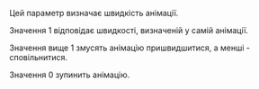 Цей параметр визначає швидкість анімації.

Значення 1 відповідає швидкості, визначеній у самій анімації.

Значення вище 1 змусять анімацію пришвидшитися, а менші - сповільнитися.

Значення 0 зупинить анімацію.